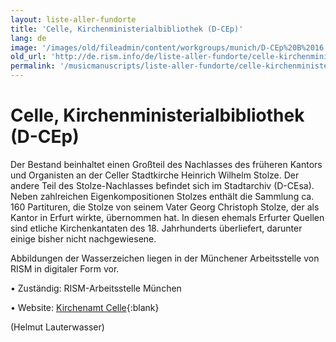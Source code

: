 ```yaml
---
layout: liste-aller-fundorte
title: 'Celle, Kirchenministerialbibliothek (D-CEp)'
lang: de
image: '/images/old/fileadmin/content/workgroups/munich/D-CEp%20B%2016.jpg'
old_url: 'http://de.rism.info/de/liste-aller-fundorte/celle-kirchenministerialbibliothek-d-cep.html'
permalink: '/musicmanuscripts/liste-aller-fundorte/celle-kirchenministerialbibliothek-d-cep.html'
---
```



# Celle, Kirchenministerialbibliothek (D-CEp)


Der Bestand beinhaltet einen Großteil des Nachlasses des früheren Kantors und Organisten an der Celler Stadtkirche Heinrich Wilhelm Stolze. Der andere Teil des Stolze-Nachlasses befindet sich im Stadtarchiv (D-CEsa). Neben zahlreichen Eigenkompositionen Stolzes enthält die Sammlung ca. 160 Partituren, die Stolze von seinem Vater Georg Christoph Stolze, der als Kantor in Erfurt wirkte, übernommen hat. In diesen ehemals Erfurter Quellen sind etliche Kirchenkantaten des 18. Jahrhunderts überliefert, darunter einige bisher nicht nachgewiesene.

Abbildungen der Wasserzeichen liegen in der Münchener Arbeitsstelle von RISM in digitaler Form vor.

• Zuständig: RISM-Arbeitsstelle München

• Website: [Kirchenamt Celle](https://kirchenamt-celle.de/kontakt/ "Opens external link in new window"){:blank}

(Helmut Lauterwasser)
